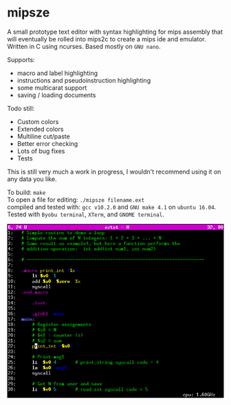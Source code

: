 # mipsze  
A small prototype text editor with syntax highlighting for mips assembly that will eventually be rolled into mips2c to create a mips ide and emulator.    
Written in C using ncurses. Based mostly on `GNU nano`.  

Supports:
- macro and label highlighting
- instructions and pseudoinstruction highlighting
- some multicarat support
- saving / loading documents

Todo still:
- Custom colors
- Extended colors
- Multiline cut/paste
- Better error checking
- Lots of bug fixes
- Tests
  
This is still very much a work in progress, I wouldn't recommend using it on any data you like.  
  
To build: `make`  
To open a file for editing: `./mipsze filename.ext`  
compiled and tested with: `gcc v10.2.0` and `GNU make 4.1` on `ubuntu 16.04`. Tested with `Byobu terminal`, `XTerm`, and `GNOME terminal`.

<p align="center">
  <img src="https://github.com/tylerweston/eztxt/blob/main/mipszescreenshot.png?raw=true" />
</p>
